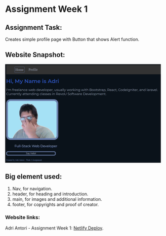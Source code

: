# Assignment Week 1

## Assignment Task:
Creates simple profile page with Button that shows Alert function.

## Website Snapshot:
![Adri - Week 1](/images/snapshot.png)

## Big element used:
1. Nav, for navigation.
2. header, for heading and introduction.
3. main, for images and additional information.
4. footer, for copyrights and proof of creator.

### Website links:
Adri Antori - Assignment Week 1: [Netlify Deploy](https://unique-faun-3b2de4.netlify.app).

